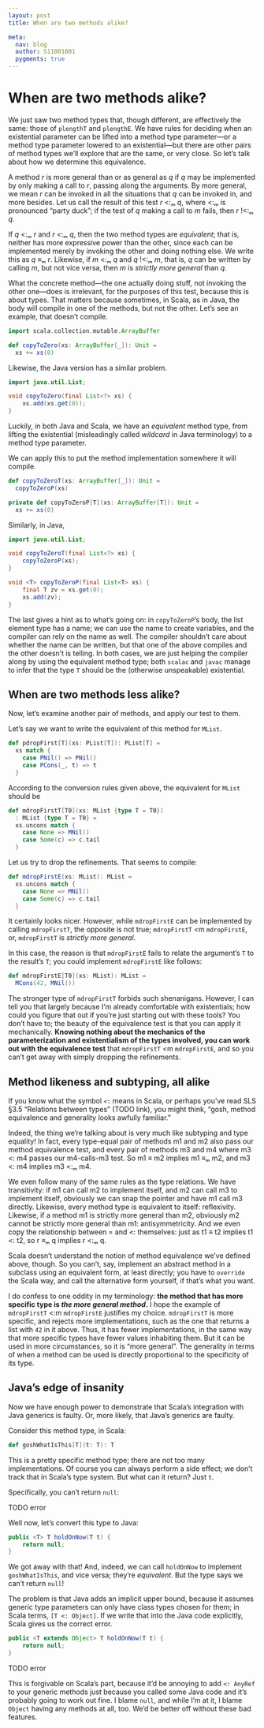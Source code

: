```yaml
---
layout: post
title: When are two methods alike?

meta:
  nav: blog
  author: S11001001
  pygments: true
---
```


When are two methods alike?
===========================

We just saw two method types that, though different, are effectively
the same: those of `plengthT` and `plengthE`.  We have rules for
deciding when an existential parameter can be lifted into a method
type parameter—or a method type parameter lowered to an
existential—but there are other pairs of method types we’ll explore
that are the same, or very close.  So let’s talk about how we
determine this equivalence.

A method *r* is more general than or as general as *q* if *q* may be
implemented by only making a call to *r*, passing along the arguments.
By more general, we mean *r* can be invoked in all the situations that
*q* can be invoked in, and more besides.  Let us call the result of
this test *r* <:ₘ *q*, where <:ₘ is pronounced “party duck”; if the test
of *q* making a call to *m* fails, then *r* !<:ₘ *q*.

If *q* <:ₘ *r* and *r* <:ₘ *q*, then the two method types are
*equivalent*; that is, neither has more expressive power than the
other, since each can be implemented merely by invoking the other and
doing nothing else.  We write this as *q* ≡ₘ *r*.  Likewise, if *m* <:ₘ
*q* and *q* !<:ₘ *m*, that is, *q* can be written by calling *m*, but
not vice versa, then *m* is *strictly more general* than *q*.

What the concrete method—the one actually doing stuff, not invoking
the other one—does is irrelevant, for the purposes of this test,
because this is about types.  That matters because sometimes, in
Scala, as in Java, the body will compile in one of the methods, but
not the other.  Let’s see an example, that doesn’t compile.

```scala
import scala.collection.mutable.ArrayBuffer

def copyToZero(xs: ArrayBuffer[_]): Unit =
  xs += xs(0)
```

Likewise, the Java version has a similar problem.

```java
import java.util.List;

void copyToZero(final List<?> xs) {
    xs.add(xs.get(0));
}
```

Luckily, in both Java and Scala, we have an *equivalent* method type,
from lifting the existential (misleadingly called *wildcard* in Java
terminology) to a method type parameter.

We can apply this to put the method implementation somewhere it will
compile.

```scala
def copyToZeroT(xs: ArrayBuffer[_]): Unit =
  copyToZeroP(xs)

private def copyToZeroP[T](xs: ArrayBuffer[T]): Unit =
  xs += xs(0)
```

Similarly, in Java,

```java
import java.util.List;

void copyToZeroT(final List<?> xs) {
    copyToZeroP(xs);
}

void <T> copyToZeroP(final List<T> xs) {
    final T zv = xs.get(0);
    xs.add(zv);
}
```

The last gives a hint as to what’s going on: in `copyToZeroP`’s body,
the list element type has a name; we can use the name to create
variables, and the compiler can rely on the name as well.  The
compiler shouldn’t care about whether the name can be written, but
that one of the above compiles and the other doesn’t is telling.  In
both cases, we are just helping the compiler along by using the
equivalent method type; both `scalac` and `javac` manage to infer that
the type `T` should be the (otherwise unspeakable) existential.

When are two methods less alike?
--------------------------------

Now, let’s examine another pair of methods, and apply our test to
them.

Let’s say we want to write the equivalent of this method for `MList`.

```scala
def pdropFirst[T](xs: PList[T]): PList[T] =
  xs match {
    case PNil() => PNil()
    case PCons(_, t) => t
  }
```

According to the conversion rules given above, the equivalent for
`MList` should be

```scala
def mdropFirstT[T0](xs: MList {type T = T0})
  : MList {type T = T0} =
  xs.uncons match {
    case None => MNil()
    case Some(c) => c.tail
  }
```

Let us try to drop the refinements.  That seems to compile:

```scala
def mdropFirstE(xs: MList): MList =
  xs.uncons match {
    case None => MNil()
    case Some(c) => c.tail
  }
```

It certainly looks nicer.  However, while `mdropFirstE` can be
implemented by calling `mdropFirstT`, the opposite is not true;
`mdropFirstT` <m `mdropFirstE`, or, `mdropFirstT` is *strictly more
general*.

In this case, the reason is that `mdropFirstE` fails to relate the
argument’s `T` to the result’s `T`; you could implement `mdropFirstE`
like follows:

```scala
def mdropFirstE[T0](xs: MList): MList =
  MCons(42, MNil())
```

The stronger type of `mdropFirstT` forbids such shenanigans.  However,
I can tell you that largely because I’m already comfortable with
existentials; how could you figure that out if you’re just starting
out with these tools?  You don’t have to; the beauty of the
equivalence test is that you can apply it mechanically.  **Knowing
nothing about the mechanics of the parameterization and existentialism
of the types involved, you can work out with the equivalence test**
that `mdropFirstT` <m `mdropFirstE`, and so you can’t get away with
simply dropping the refinements.

Method likeness and subtyping, all alike
----------------------------------------

If you know what the symbol `<:` means in Scala, or perhaps you’ve
read SLS §3.5 “Relations between types” (TODO link), you might think,
“gosh, method equivalence and generality looks awfully familiar.”

Indeed, the thing we’re talking about is very much like subtyping and
type equality!  In fact, every type-equal pair of methods m1 and m2
also pass our method equivalence test, and every pair of methods m3
and m4 where m3 <: m4 passes our m4-calls-m3 test.  So m1 ≡ m2 implies
m1 ≡ₘ m2, and m3 <: m4 implies m3 <:ₘ m4.

We even follow many of the same rules as the type relations.  We have
transitivity: if m1 can call m2 to implement itself, and m2 can call
m3 to implement itself, obviously we can snap the pointer and have m1
call m3 directly.  Likewise, every method type is equivalent to
itself: reflexivity.  Likewise, if a method m1 is strictly more
general than m2, obviously m2 cannot be strictly more general than m1:
antisymmetricity.  And we even copy the relationship between = and <:
themselves: just as t1 ≡ t2 implies t1 <: t2, so r ≡ₘ q implies r <:ₘ
q.

Scala doesn’t understand the notion of method equivalence we’ve
defined above, though.  So you can’t, say, implement an abstract
method in a subclass using an equivalent form, at least directly; you
have to `override` the Scala way, and call the alternative form
yourself, if that’s what you want.

I do confess to one oddity in my terminology: **the method that has
more specific type is *the more general method*.** I hope the example
of `mdropFirstT` <:m `mdropFirstE` justifies my choice.  `mdropFirstT`
is more specific, and rejects more implementations, such as the one
that returns a list with `42` in it above.  Thus, it has fewer
implementations, in the same way that more specific types have fewer
values inhabiting them.  But it can be used in more circumstances, so
it is “more general”.  The generality in terms of when a method can be
used is directly proportional to the specificity of its type.

Java’s edge of insanity
-----------------------

Now we have enough power to demonstrate that Scala’s integration with
Java generics is faulty.  Or, more likely, that Java’s generics are
faulty.

Consider this method type, in Scala:

```scala
def goshWhatIsThis[T](t: T): T
```

This is a pretty specific method type; there are not too many
implementations.  Of course you can always perform a side effect; we
don’t track that in Scala’s type system.  But what can it return?
Just `t`.

Specifically, you can’t return `null`:

TODO error

Well now, let’s convert this type to Java:

```java
public <T> T holdOnNow(T t) {
    return null;
}
```

We got away with that!  And, indeed, we can call `holdOnNow` to
implement `goshWhatIsThis`, and vice versa; they’re *equivalent*.  But
the type says we can’t return `null`!

The problem is that Java adds an implicit upper bound, because it
assumes generic type parameters can only have class types chosen for
them; in Scala terms, `[T <: Object]`.  If we write that into the Java
code explicitly, Scala gives us the correct error.

```java
public <T extends Object> T holdOnNow(T t) {
    return null;
}
```

TODO error

This is forgivable on Scala’s part, because it’d be annoying to add
`<: AnyRef` to your generic methods just because you called some Java
code and it’s probably going to work out fine.  I blame `null`, and
while I’m at it, I blame `Object` having any methods at all, too.
We’d be better off without these bad features.
